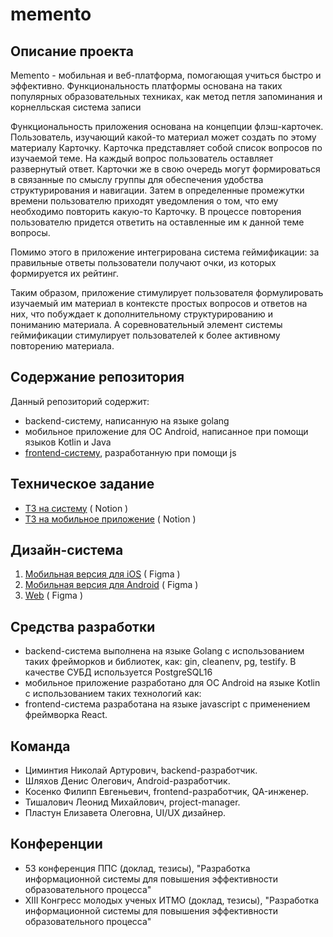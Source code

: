# memento

## Описание проекта 
Memento - мобильная и веб-платформа, помогающая учиться быстро и эффективно. Функциональность платформы основана на таких популярных образовательных техниках, как метод петля запоминания и корнелльская система записи 

Функциональность приложения основана на концепции флэш-карточек. Пользователь, изучающий какой-то материал может создать по этому материалу Карточку. Карточка представляет собой список вопросов по изучаемой теме. На каждый вопрос пользователь оставляет развернутый ответ. Карточки же в свою очередь могут формироваться в связанные по смыслу группы для обеспечения удобства структурирования и навигации. Затем в определенные промежутки времени пользователю приходят уведомления о том, что ему необходимо повторить какую-то Карточку. В процессе повторения пользователю придется ответить на оставленные им к данной теме вопросы. 

Помимо этого в приложение интегрирована система геймификации: за правильные ответы пользователи получают очки, из которых формируется их рейтинг. 

Таким образом, приложение стимулирует пользователя формулировать изучаемый им материал в контексте простых вопросов и ответов на них, что побуждает к дополнительному структурированию и пониманию материала. А соревновательный элемент системы геймификации стимулирует пользователей к более активному повторению материала.  

## Содержание репозитория 
Данный репозиторий содержит: 
- backend-систему, написанную на языке golang
- мобильное приложение для ОС Android, написанное при помощи языков Kotlin и Java
- [frontend-систему](https://github.com/FilBTi/memento-web), разработанную при помощи js

## Техническое задание 
- [ТЗ на систему](https://www.notion.so/f908d65e54734f38aa26cc5636e7a58d) ( Notion )
- [ТЗ на мобильное приложение](https://www.notion.so/Memento-MVP-5cb9628232044478bf6324f2047c8e3e) ( Notion ) 

## Дизайн-система 
1. [Мобильная версия для iOS](https://www.figma.com/design/1g3dpx5jVcydxGjsJO8dfo/memento?node-id=1103-2632&t=sXBfIqkRCXtekC9x-0) ( Figma )
2. [Мобильная версия для Android](https://www.figma.com/design/1g3dpx5jVcydxGjsJO8dfo/memento?node-id=1102-3&t=sXBfIqkRCXtekC9x-0) ( Figma ) 
3. [Web](https://www.figma.com/design/1g3dpx5jVcydxGjsJO8dfo/memento?node-id=1102-4&t=sXBfIqkRCXtekC9x-0) ( Figma ) 

## Средства разработки 
- backend-система выполнена на языке Golang с использованием таких фрейморков и библиотек, как: gin, cleanenv, pg, testify. В качестве СУБД используется PostgreSQL16
- мобильное приложение разработано для ОС Android на языке Kotlin с использованием таких технологий как:
- frontend-система разработана на языке javascript с применением фреймворка React.

## Команда 
- Циминтия Николай Артурович, backend-разработчик.
- Шляхов Денис Олегович, Android-разработчик.
- Косенко Филипп Евгеньевич, frontend-разработчик, QA-инженер.
- Тишалович Леонид Михайлович, project-manager.
- Пластун Елизавета Олеговна, UI/UX дизайнер.

## Конференции 
-  53 конференция ППС (доклад, тезисы), "Разработка информационной системы для повышения эффективности образовательного процесса"
-  XIII Конгресс молодых ученых ИТМО (доклад, тезисы), "Разработка информационной системы для повышения эффективности образовательного процесса"
